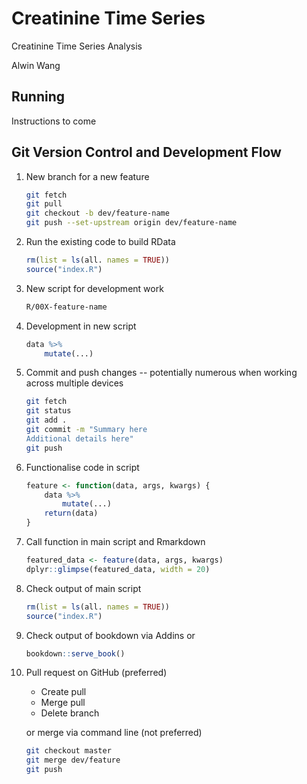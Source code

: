 # Creatinine Time Series

Creatinine Time Series Analysis

Alwin Wang

## Running
Instructions to come

## Git Version Control and Development Flow

1. New branch for a new feature

    ```bash
    git fetch
    git pull
    git checkout -b dev/feature-name
    git push --set-upstream origin dev/feature-name
    ```

2. Run the existing code to build RData

    ```r
    rm(list = ls(all. names = TRUE))
    source("index.R")
    ```

3. New script for development work

    ```bash
    R/00X-feature-name
    ```

4. Development in new script

    ```r
    data %>%
        mutate(...)
    ```

5. Commit and push changes -- potentially numerous when working across multiple devices

    ```bash
    git fetch
    git status
    git add .
    git commit -m "Summary here
    Additional details here"
    git push
    ```

6. Functionalise code in script

    ```r
    feature <- function(data, args, kwargs) {
        data %>%
            mutate(...)
        return(data)
    }
    ```

7. Call function in main script and Rmarkdown

    ```r
    featured_data <- feature(data, args, kwargs)
    dplyr::glimpse(featured_data, width = 20)
    ```

8. Check output of main script

    ```r
    rm(list = ls(all. names = TRUE))
    source("index.R")
    ```

9. Check output of bookdown via Addins or

    ```r
    bookdown::serve_book()
    ```

10. Pull request on GitHub (preferred)

    * Create pull
    * Merge pull
    * Delete branch

    or merge via command line (not preferred)

    ```bash
    git checkout master
    git merge dev/feature
    git push
    ```
